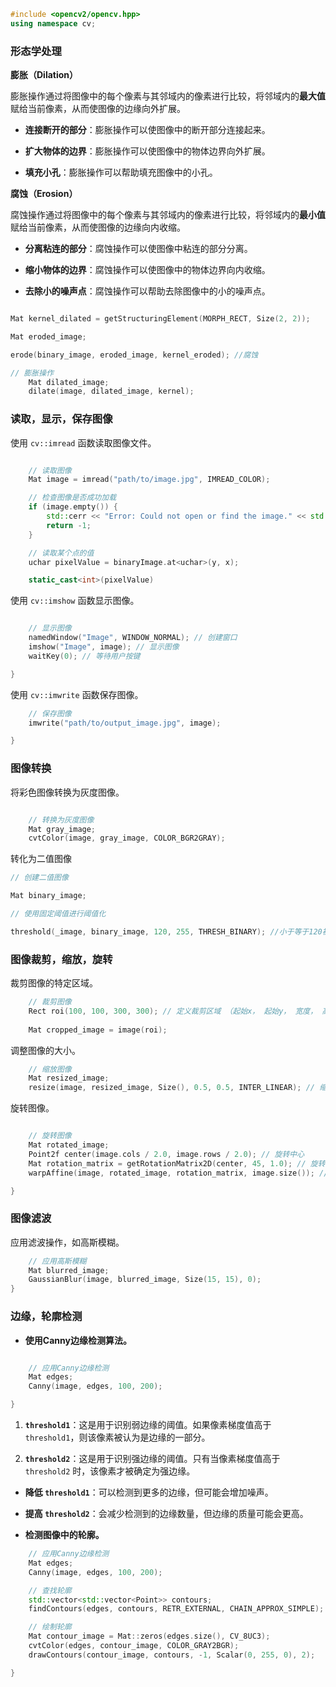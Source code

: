 ```cpp
#include <opencv2/opencv.hpp>
using namespace cv;
```

### **形态学处理**

**膨胀（Dilation）**

膨胀操作通过将图像中的每个像素与其邻域内的像素进行比较，将邻域内的**最大值**赋给当前像素，从而使图像的边缘向外扩展。

- **连接断开的部分**：膨胀操作可以使图像中的断开部分连接起来。
    
- **扩大物体的边界**：膨胀操作可以使图像中的物体边界向外扩展。
    
- **填充小孔**：膨胀操作可以帮助填充图像中的小孔。

**腐蚀（Erosion）**

腐蚀操作通过将图像中的每个像素与其邻域内的像素进行比较，将邻域内的**最小值**赋给当前像素，从而使图像的边缘向内收缩。

- **分离粘连的部分**：腐蚀操作可以使图像中粘连的部分分离。
    
- **缩小物体的边界**：腐蚀操作可以使图像中的物体边界向内收缩。
    
- **去除小的噪声点**：腐蚀操作可以帮助去除图像中的小的噪声点。


```cpp

Mat kernel_dilated = getStructuringElement(MORPH_RECT, Size(2, 2));

Mat eroded_image;

erode(binary_image, eroded_image, kernel_eroded); //腐蚀
```
```cpp
// 膨胀操作
    Mat dilated_image;
    dilate(image, dilated_image, kernel);
```


### **读取，显示，保存图像**

使用 `cv::imread` 函数读取图像文件。

```cpp

    // 读取图像
    Mat image = imread("path/to/image.jpg", IMREAD_COLOR);

    // 检查图像是否成功加载
    if (image.empty()) {
        std::cerr << "Error: Could not open or find the image." << std::endl;
        return -1;
    }

	// 读取某个点的值
	uchar pixelValue = binaryImage.at<uchar>(y, x);

	static_cast<int>(pixelValue)


```

使用 `cv::imshow` 函数显示图像。

```cpp

    // 显示图像
    namedWindow("Image", WINDOW_NORMAL); // 创建窗口
    imshow("Image", image); // 显示图像
    waitKey(0); // 等待用户按键

}
```

使用 `cv::imwrite` 函数保存图像。

```cpp
    // 保存图像
    imwrite("path/to/output_image.jpg", image);

}
```


### **图像转换**

将彩色图像转换为灰度图像。
```cpp

    // 转换为灰度图像
    Mat gray_image;
    cvtColor(image, gray_image, COLOR_BGR2GRAY);

```
转化为二值图像

```cpp
// 创建二值图像

Mat binary_image;

// 使用固定阈值进行阈值化

threshold(_image, binary_image, 120, 255, THRESH_BINARY); //小于等于120被转化为黑色，大于为白色
```
### **图像裁剪，缩放，旋转**

裁剪图像的特定区域。

```cpp
    // 裁剪图像
    Rect roi(100, 100, 300, 300); // 定义裁剪区域 （起始x， 起始y， 宽度， 高度）
    
    Mat cropped_image = image(roi);
```

调整图像的大小。
```cpp
    // 缩放图像
    Mat resized_image;
    resize(image, resized_image, Size(), 0.5, 0.5, INTER_LINEAR); // 缩小到原来的一半
```
旋转图像。

```cpp

    // 旋转图像
    Mat rotated_image;
    Point2f center(image.cols / 2.0, image.rows / 2.0); // 旋转中心
    Mat rotation_matrix = getRotationMatrix2D(center, 45, 1.0); // 旋转矩阵
    warpAffine(image, rotated_image, rotation_matrix, image.size()); // 应用旋转

}
```

### **图像滤波**

应用滤波操作，如高斯模糊。

```cpp
    // 应用高斯模糊
    Mat blurred_image;
    GaussianBlur(image, blurred_image, Size(15, 15), 0);
}
```

### **边缘，轮廓检测**


- **使用Canny边缘检测算法。**

```cpp

    // 应用Canny边缘检测
    Mat edges;
    Canny(image, edges, 100, 200);

}
```

1. **`threshold1`**：这是用于识别弱边缘的阈值。如果像素梯度值高于 `threshold1`，则该像素被认为是边缘的一部分。
    
2. **`threshold2`**：这是用于识别强边缘的阈值。只有当像素梯度值高于 `threshold2` 时，该像素才被确定为强边缘。

- **降低 `threshold1`**：可以检测到更多的边缘，但可能会增加噪声。
    
- **提高 `threshold2`**：会减少检测到的边缘数量，但边缘的质量可能会更高。

- **检测图像中的轮廓。**

```cpp
    // 应用Canny边缘检测
    Mat edges;
    Canny(image, edges, 100, 200);

    // 查找轮廓
    std::vector<std::vector<Point>> contours;
    findContours(edges, contours, RETR_EXTERNAL, CHAIN_APPROX_SIMPLE);

    // 绘制轮廓
    Mat contour_image = Mat::zeros(edges.size(), CV_8UC3);
    cvtColor(edges, contour_image, COLOR_GRAY2BGR);
    drawContours(contour_image, contours, -1, Scalar(0, 255, 0), 2);

}
```


